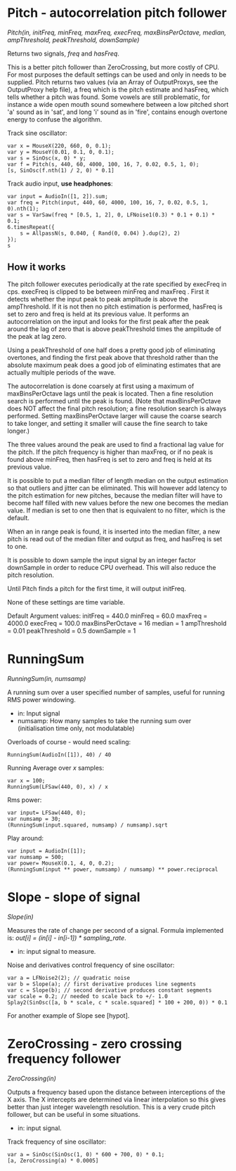 # Pitch - autocorrelation pitch follower

_Pitch(in, initFreq, minFreq, maxFreq, execFreq, maxBinsPerOctave, median, ampThreshold, peakThreshold, downSample)_

Returns two signals, _freq_ and _hasFreq_.

This is a better pitch follower than ZeroCrossing, but more costly of CPU. For most purposes the default settings can be used and only in needs to be supplied. Pitch returns two values (via an Array of OutputProxys, see the OutputProxy help file), a freq which is the pitch estimate and hasFreq, which tells whether a pitch was found. Some vowels are still problematic, for instance a wide open mouth sound somewhere between a low pitched short 'a' sound as in 'sat', and long 'i' sound as in 'fire', contains enough overtone energy to confuse the algorithm.

Track sine oscillator:

	var x = MouseX(220, 660, 0, 0.1);
	var y = MouseY(0.01, 0.1, 0, 0.1);
	var s = SinOsc(x, 0) * y;
	var f = Pitch(s, 440, 60, 4000, 100, 16, 7, 0.02, 0.5, 1, 0);
	[s, SinOsc(f.nth(1) / 2, 0) * 0.1]

Track audio input, **use headphones**:

	var input = AudioIn([1, 2]).sum;
	var freq = Pitch(input, 440, 60, 4000, 100, 16, 7, 0.02, 0.5, 1, 0).nth(1);
	var s = VarSaw(freq * [0.5, 1, 2], 0, LFNoise1(0.3) * 0.1 + 0.1) * 0.1;
	6.timesRepeat({
		s = AllpassN(s, 0.040, { Rand(0, 0.04) }.dup(2), 2)
	});
	s

## How it works

The pitch follower executes periodically at the rate specified by execFreq in cps. execFreq is clipped to be between minFreq and maxFreq . First it detects whether the input peak to peak amplitude is above the ampThreshold. If it is not then no pitch estimation is performed, hasFreq is set to zero and freq is held at its previous value. It performs an autocorrelation on the input and looks for the first peak after the peak around the lag of zero that is above peakThreshold times the amplitude of the peak at lag zero.

Using a peakThreshold of one half does a pretty good job of eliminating overtones, and finding the first peak above that threshold rather than the absolute maximum peak does a good job of eliminating estimates that are actually multiple periods of the wave.

The autocorrelation is done coarsely at first using a maximum of maxBinsPerOctave lags until the peak is located. Then a fine resolution search is performed until the peak is found. (Note that maxBinsPerOctave does NOT affect the final pitch resolution; a fine resolution search is always performed. Setting maxBinsPerOctave larger will cause the coarse search to take longer, and setting it smaller will cause the fine search to take longer.)

The three values around the peak are used to find a fractional lag value for the pitch. If the pitch frequency is higher than maxFreq, or if no peak is found above minFreq, then hasFreq is set to zero and freq is held at its previous value.

It is possible to put a median filter of length median on the output estimation so that outliers and jitter can be eliminated. This will however add latency to the pitch estimation for new pitches, because the median filter will have to become half filled with new values before the new one becomes the median value. If median is set to one then that is equivalent to no filter, which is the default.

When an in range peak is found, it is inserted into the median filter, a new pitch is read out of the median filter and output as freq, and hasFreq is set to one.

It is possible to down sample the input signal by an integer factor downSample in order to reduce CPU overhead. This will also reduce the pitch resolution.

Until Pitch finds a pitch for the first time, it will output initFreq.

None of these settings are time variable.

Default Argument values: initFreq = 440.0 minFreq = 60.0 maxFreq = 4000.0 execFreq = 100.0 maxBinsPerOctave = 16 median = 1 ampThreshold = 0.01 peakThreshold = 0.5 downSample = 1

# RunningSum

_RunningSum(in, numsamp)_

A running sum over a user specified number of samples, useful for running RMS power windowing.

- in: Input signal
- numsamp: How many samples to take the running sum over (initialisation time only, not modulatable)

Overloads of course - would need scaling:

	RunningSum(AudioIn([1]), 40) / 40

Running Average over _x_ samples:

	var x = 100;
	RunningSum(LFSaw(440, 0), x) / x

Rms power:

	var input= LFSaw(440, 0);
	var numsamp = 30;
	(RunningSum(input.squared, numsamp) / numsamp).sqrt

Play around:

	var input = AudioIn([1]);
	var numsamp = 500;
	var power= MouseX(0.1, 4, 0, 0.2);
	(RunningSum(input ** power, numsamp) / numsamp) ** power.reciprocal

# Slope - slope of signal

_Slope(in)_

Measures the rate of change per second of a signal.  Formula implemented is: _out[i] = (in[i] - in[i-1]) * sampling_rate_.

- in: input signal to measure.

Noise and derivatives control frequency of sine oscillator:

	var a = LFNoise2(2); // quadratic noise
	var b = Slope(a); // first derivative produces line segments
	var c = Slope(b); // second derivative produces constant segments
	var scale = 0.2; // needed to scale back to +/- 1.0
	Splay2(SinOsc([a, b * scale, c * scale.squared] * 100 + 200, 0)) * 0.1

For another example of Slope see [hypot].

# ZeroCrossing - zero crossing frequency follower

_ZeroCrossing(in)_

Outputs a frequency based upon the distance between interceptions of the X axis. The X intercepts are determined via linear interpolation so this gives better than just integer wavelength resolution. This is a very crude pitch follower, but can be useful in some situations.

- in: input signal.

Track frequency of sine oscillator:

	var a = SinOsc(SinOsc(1, 0) * 600 + 700, 0) * 0.1;
	[a, ZeroCrossing(a) * 0.0005]

